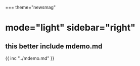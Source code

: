 ===
theme="newsmag"

mode="light"
sidebar="right"
===
## this better include mdemo.md
{{ inc "../mdemo.md" }}
